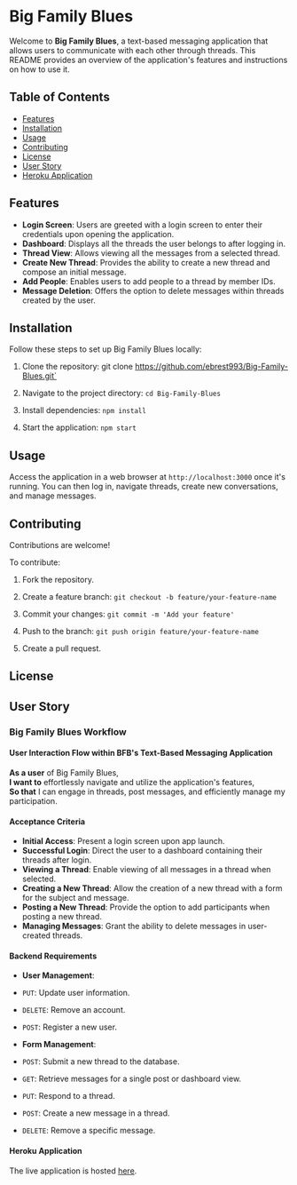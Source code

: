 # Big Family Blues

Welcome to **Big Family Blues**, a text-based messaging application that allows users to communicate with each other through threads. This README provides an overview of the application's features and instructions on how to use it.

## Table of Contents
- [Features](#features)
- [Installation](#installation)
- [Usage](#usage)
- [Contributing](#contributing)
- [License](#license)
- [User Story](#user-story)
- [Heroku Application](#heroku-application)

## Features

- **Login Screen**: Users are greeted with a login screen to enter their credentials upon opening the application.
- **Dashboard**: Displays all the threads the user belongs to after logging in.
- **Thread View**: Allows viewing all the messages from a selected thread.
- **Create New Thread**: Provides the ability to create a new thread and compose an initial message.
- **Add People**: Enables users to add people to a thread by member IDs.
- **Message Deletion**: Offers the option to delete messages within threads created by the user.

## Installation

Follow these steps to set up Big Family Blues locally:

1. Clone the repository:
git clone https://github.com/ebrest993/Big-Family-Blues.git`

3. Navigate to the project directory:
`cd Big-Family-Blues`

4. Install dependencies:
`npm install`

5. Start the application:
`npm start`

## Usage

Access the application in a web browser at `http://localhost:3000` once it's running. You can then log in, navigate threads, create new conversations, and manage messages.

## Contributing

Contributions are welcome!

To contribute:

1. Fork the repository.

2. Create a feature branch:
`git checkout -b feature/your-feature-name`

3. Commit your changes:
`git commit -m 'Add your feature'`

4. Push to the branch:
`git push origin feature/your-feature-name`

5. Create a pull request.

## License


## User Story

### Big Family Blues Workflow

#### User Interaction Flow within BFB's Text-Based Messaging Application

**As a user** of Big Family Blues,  
**I want to** effortlessly navigate and utilize the application's features,  
**So that** I can engage in threads, post messages, and efficiently manage my participation.

#### Acceptance Criteria

- **Initial Access**: Present a login screen upon app launch.
- **Successful Login**: Direct the user to a dashboard containing their threads after login.
- **Viewing a Thread**: Enable viewing of all messages in a thread when selected.
- **Creating a New Thread**: Allow the creation of a new thread with a form for the subject and message.
- **Posting a New Thread**: Provide the option to add participants when posting a new thread.
- **Managing Messages**: Grant the ability to delete messages in user-created threads.

#### Backend Requirements

- **User Management**:
- `PUT`: Update user information.
- `DELETE`: Remove an account.
- `POST`: Register a new user.

- **Form Management**:
- `POST`: Submit a new thread to the database.
- `GET`: Retrieve messages for a single post or dashboard view.
- `PUT`: Respond to a thread.
- `POST`: Create a new message in a thread.
- `DELETE`: Remove a specific message.

#### Heroku Application

The live application is hosted [here](https://famfilter-3864b8a8f81a.herokuapp.com/).
